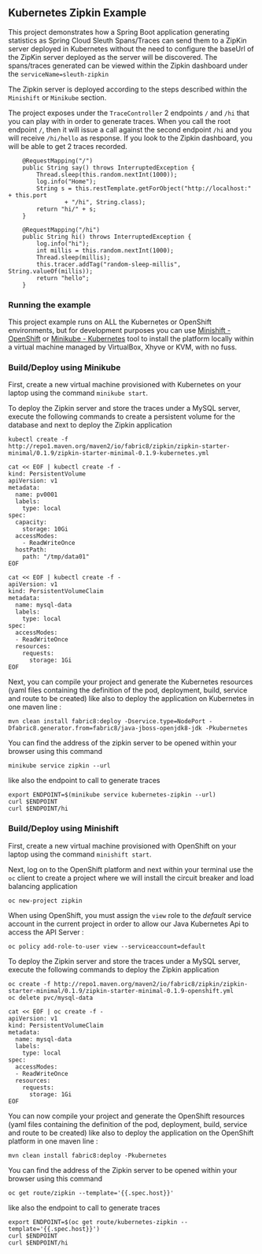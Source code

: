 ## Kubernetes Zipkin Example

This project demonstrates how a Spring Boot application generating statistics as Spring Cloud Sleuth Spans/Traces can send them to a ZipKin server deployed in Kubernetes without the need to
configure the baseUrl of the ZipKin server deployed as the server will be discovered. The spans/traces generated can be viewed within the Zipkin dashboard under the `serviceName=sleuth-zipkin`

The Zipkin server is deployed according to the steps described within the `Minishift` or `Minikube` section.

The project exposes under the `TraceController` 2 endpoints `/` and `/hi` that you can play with in order to generate traces. When you call the root endpoint `/`, then
it will issue a call against the second endpoint `/hi` and you will receive `/hi/hello` as response. If you look to the Zipkin dashboard, you will be able to get 2 traces recorded.


```
	@RequestMapping("/")
	public String say() throws InterruptedException {
		Thread.sleep(this.random.nextInt(1000));
		log.info("Home");
		String s = this.restTemplate.getForObject("http://localhost:" + this.port
				+ "/hi", String.class);
		return "hi/" + s;
	}

	@RequestMapping("/hi")
	public String hi() throws InterruptedException {
		log.info("hi");
		int millis = this.random.nextInt(1000);
		Thread.sleep(millis);
		this.tracer.addTag("random-sleep-millis", String.valueOf(millis));
		return "hello";
	}
```

### Running the example

This project example runs on ALL the Kubernetes or OpenShift environments, but for development purposes you can use [Minishift - OpenShift](https://github.com/minishift/minishift) or [Minikube - Kubernetes](https://kubernetes.io/docs/getting-started-guides/minikube/) tool
to install the platform locally within a virtual machine managed by VirtualBox, Xhyve or KVM, with no fuss.

### Build/Deploy using Minikube 

First, create a new virtual machine provisioned with Kubernetes on your laptop using the command `minikube start`.

To deploy the Zipkin server and store the traces under a MySQL server, execute the following commands to create a persistent volume for the database
and next to deploy the Zipkin application

```
kubectl create -f http://repo1.maven.org/maven2/io/fabric8/zipkin/zipkin-starter-minimal/0.1.9/zipkin-starter-minimal-0.1.9-kubernetes.yml

cat << EOF | kubectl create -f -
kind: PersistentVolume
apiVersion: v1
metadata:
  name: pv0001
  labels:
    type: local
spec:
  capacity:
    storage: 10Gi
  accessModes:
    - ReadWriteOnce
  hostPath:
    path: "/tmp/data01"
EOF    

cat << EOF | kubectl create -f - 
apiVersion: v1
kind: PersistentVolumeClaim
metadata:
  name: mysql-data
  labels:
    type: local
spec:
  accessModes:
  - ReadWriteOnce
  resources:
    requests:
      storage: 1Gi
EOF
```

Next, you can compile your project and generate the Kubernetes resources (yaml files containing the definition of the pod, deployment, build, service and route to be created)
like also to deploy the application on Kubernetes in one maven line :

```
mvn clean install fabric8:deploy -Dservice.type=NodePort -Dfabric8.generator.from=fabric8/java-jboss-openjdk8-jdk -Pkubernetes
```

You can find the address of the zipkin server to be opened within your browser using this command

```
minikube service zipkin --url
```

like also the endpoint to call to generate traces

```
export ENDPOINT=$(minikube service kubernetes-zipkin --url)
curl $ENDPOINT
curl $ENDPOINT/hi
```

### Build/Deploy using Minishift

First, create a new virtual machine provisioned with OpenShift on your laptop using the command `minishift start`.

Next, log on to the OpenShift platform and next within your terminal use the `oc` client to create a project where
we will install the circuit breaker and load balancing application

```
oc new-project zipkin
```

When using OpenShift, you must assign the `view` role to the *default* service account in the current project in order to allow our Java Kubernetes Api to access
the API Server :

```
oc policy add-role-to-user view --serviceaccount=default
```

To deploy the Zipkin server and store the traces under a MySQL server, execute the following commands to deploy the Zipkin application

```
oc create -f http://repo1.maven.org/maven2/io/fabric8/zipkin/zipkin-starter-minimal/0.1.9/zipkin-starter-minimal-0.1.9-openshift.yml
oc delete pvc/mysql-data

cat << EOF | oc create -f - 
apiVersion: v1
kind: PersistentVolumeClaim
metadata:
  name: mysql-data
  labels:
    type: local
spec:
  accessModes:
  - ReadWriteOnce
  resources:
    requests:
      storage: 1Gi
EOF
```

You can now compile your project and generate the OpenShift resources (yaml files containing the definition of the pod, deployment, build, service and route to be created)
like also to deploy the application on the OpenShift platform in one maven line :

```
mvn clean install fabric8:deploy -Pkubernetes
```

You can find the address of the Zipkin server to be opened within your browser using this command

```
oc get route/zipkin --template='{{.spec.host}}'
```

like also the endpoint to call to generate traces

```
export ENDPOINT=$(oc get route/kubernetes-zipkin --template='{{.spec.host}}')
curl $ENDPOINT
curl $ENDPOINT/hi
```
